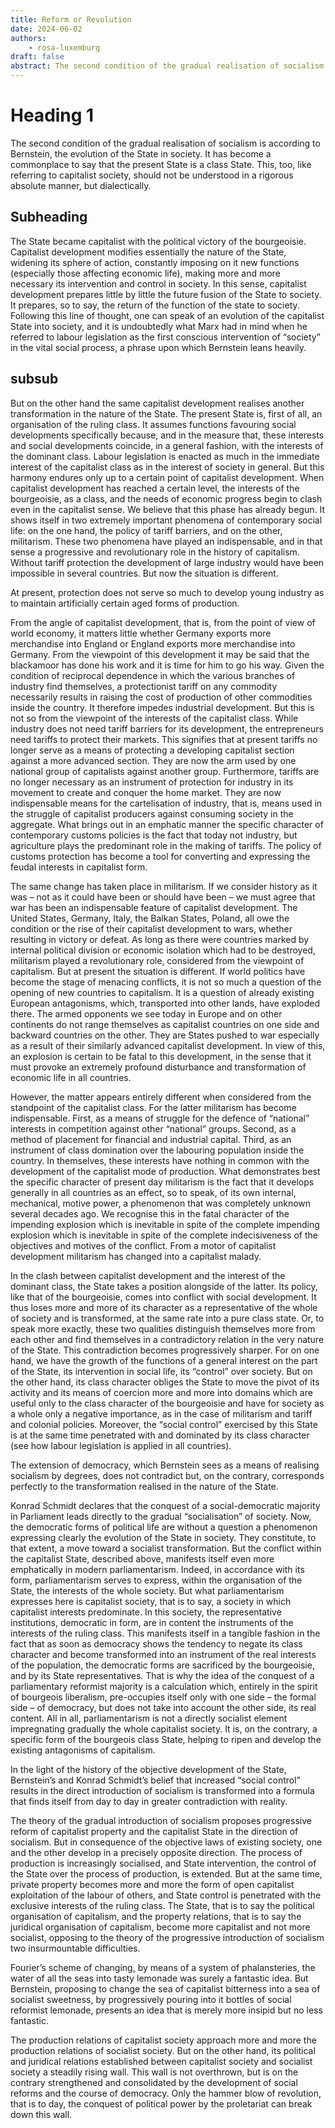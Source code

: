 ```yaml
---
title: Reform or Revolution
date: 2024-06-02
authors: 
    - rosa-luxemburg
draft: false
abstract: The second condition of the gradual realisation of socialism is according to Bernstein, the evolution of the State in society. It has become a commonplace to say that the present State is a class State. This, too, like referring to capitalist society, should not be understood in a rigorous absolute manner, but dialectically.
---	
```

# Heading 1
The second condition of the gradual realisation of socialism is according to Bernstein, the evolution of the State in society. It has become a commonplace to say that the present State is a class State. This, too, like referring to capitalist society, should not be understood in a rigorous absolute manner, but dialectically.

## Subheading
The State became capitalist with the political victory of the bourgeoisie. Capitalist development modifies essentially the nature of the State, widening its sphere of action, constantly imposing on it new functions (especially those affecting economic life), making more and more necessary its intervention and control in society. In this sense, capitalist development prepares little by little the future fusion of the State to society. It prepares, so to say, the return of the function of the state to society. Following this line of thought, one can speak of an evolution of the capitalist State into society, and it is undoubtedly what Marx had in mind when he referred to labour legislation as the first conscious intervention of “society” in the vital social process, a phrase upon which Bernstein leans heavily.

## subsub
But on the other hand the same capitalist development realises another transformation in the nature of the State. The present State is, first of all, an organisation of the ruling class. It assumes functions favouring social developments specifically because, and in the measure that, these interests and social developments coincide, in a general fashion, with the interests of the dominant class. Labour legislation is enacted as much in the immediate interest of the capitalist class as in the interest of society in general. But this harmony endures only up to a certain point of capitalist development. When capitalist development has reached a certain level, the interests of the bourgeoisie, as a class, and the needs of economic progress begin to clash even in the capitalist sense. We believe that this phase has already begun. It shows itself in two extremely important phenomena of contemporary social life: on the one hand, the policy of tariff barriers, and on the other, militarism. These two phenomena have played an indispensable, and in that sense a progressive and revolutionary role in the history of capitalism. Without tariff protection the development of large industry would have been impossible in several countries. But now the situation is different.

At present, protection does not serve so much to develop young industry as to maintain artificially certain aged forms of production.

From the angle of capitalist development, that is, from the point of view of world economy, it matters little whether Germany exports more merchandise into England or England exports more merchandise into Germany. From the viewpoint of this development it may be said that the blackamoor has done his work and it is time for him to go his way. Given the condition of reciprocal dependence in which the various branches of industry find themselves, a protectionist tariff on any commodity necessarily results in raising the cost of production of other commodities inside the country. It therefore impedes industrial development. But this is not so from the viewpoint of the interests of the capitalist class. While industry does not need tariff barriers for its development, the entrepreneurs need tariffs to protect their markets. This signifies that at present tariffs no longer serve as a means of protecting a developing capitalist section against a more advanced section. They are now the arm used by one national group of capitalists against another group. Furthermore, tariffs are no longer necessary as an instrument of protection for industry in its movement to create and conquer the home market. They are now indispensable means for the cartelisation of industry, that is, means used in the struggle of capitalist producers against consuming society in the aggregate. What brings out in an emphatic manner the specific character of contemporary customs policies is the fact that today not industry, but agriculture plays the predominant role in the making of tariffs. The policy of customs protection has become a tool for converting and expressing the feudal interests in capitalist form.

The same change has taken place in militarism. If we consider history as it was – not as it could have been or should have been – we must agree that war has been an indispensable feature of capitalist development. The United States, Germany, Italy, the Balkan States, Poland, all owe the condition or the rise of their capitalist development to wars, whether resulting in victory or defeat. As long as there were countries marked by internal political division or economic isolation which had to be destroyed, militarism played a revolutionary role, considered from the viewpoint of capitalism. But at present the situation is different. If world politics have become the stage of menacing conflicts, it is not so much a question of the opening of new countries to capitalism. It is a question of already existing European antagonisms, which, transported into other lands, have exploded there. The armed opponents we see today in Europe and on other continents do not range themselves as capitalist countries on one side and backward countries on the other. They are States pushed to war especially as a result of their similarly advanced capitalist development. In view of this, an explosion is certain to be fatal to this development, in the sense that it must provoke an extremely profound disturbance and transformation of economic life in all countries.

However, the matter appears entirely different when considered from the standpoint of the capitalist class. For the latter militarism has become indispensable. First, as a means of struggle for the defence of “national” interests in competition against other “national” groups. Second, as a method of placement for financial and industrial capital. Third, as an instrument of class domination over the labouring population inside the country. In themselves, these interests have nothing in common with the development of the capitalist mode of production. What demonstrates best the specific character of present day militarism is the fact that it develops generally in all countries as an effect, so to speak, of its own internal, mechanical, motive power, a phenomenon that was completely unknown several decades ago. We recognise this in the fatal character of the impending explosion which is inevitable in spite of the complete impending explosion which is inevitable in spite of the complete indecisiveness of the objectives and motives of the conflict. From a motor of capitalist development militarism has changed into a capitalist malady.

In the clash between capitalist development and the interest of the dominant class, the State takes a position alongside of the latter. Its policy, like that of the bourgeoisie, comes into conflict with social development. It thus loses more and more of its character as a representative of the whole of society and is transformed, at the same rate into a pure class state. Or, to speak more exactly, these two qualities distinguish themselves more from each other and find themselves in a contradictory relation in the very nature of the State. This contradiction becomes progressively sharper. For on one hand, we have the growth of the functions of a general interest on the part of the State, its intervention in social life, its “control” over society. But on the other hand, its class character obliges the State to move the pivot of its activity and its means of coercion more and more into domains which are useful only to the class character of the bourgeoisie and have for society as a whole only a negative importance, as in the case of militarism and tariff and colonial policies. Moreover, the “social control” exercised by this State is at the same time penetrated with and dominated by its class character (see how labour legislation is applied in all countries).

The extension of democracy, which Bernstein sees as a means of realising socialism by degrees, does not contradict but, on the contrary, corresponds perfectly to the transformation realised in the nature of the State.

Konrad Schmidt declares that the conquest of a social-democratic majority in Parliament leads directly to the gradual “socialisation” of society. Now, the democratic forms of political life are without a question a phenomenon expressing clearly the evolution of the State in society. They constitute, to that extent, a move toward a socialist transformation. But the conflict within the capitalist State, described above, manifests itself even more emphatically in modern parliamentarism. Indeed, in accordance with its form, parliamentarism serves to express, within the organisation of the State, the interests of the whole society. But what parliamentarism expresses here is capitalist society, that is to say, a society in which capitalist interests predominate. In this society, the representative institutions, democratic in form, are in content the instruments of the interests of the ruling class. This manifests itself in a tangible fashion in the fact that as soon as democracy shows the tendency to negate its class character and become transformed into an instrument of the real interests of the population, the democratic forms are sacrificed by the bourgeoisie, and by its State representatives. That is why the idea of the conquest of a parliamentary reformist majority is a calculation which, entirely in the spirit of bourgeois liberalism, pre-occupies itself only with one side – the formal side – of democracy, but does not take into account the other side, its real content. All in all, parliamentarism is not a directly socialist element impregnating gradually the whole capitalist society. It is, on the contrary, a specific form of the bourgeois class State, helping to ripen and develop the existing antagonisms of capitalism.

In the light of the history of the objective development of the State, Bernstein’s and Konrad Schmidt’s belief that increased “social control” results in the direct introduction of socialism is transformed into a formula that finds itself from day to day in greater contradiction with reality.

The theory of the gradual introduction of socialism proposes progressive reform of capitalist property and the capitalist State in the direction of socialism. But in consequence of the objective laws of existing society, one and the other develop in a precisely opposite direction. The process of production is increasingly socialised, and State intervention, the control of the State over the process of production, is extended. But at the same time, private property becomes more and more the form of open capitalist exploitation of the labour of others, and State control is penetrated with the exclusive interests of the ruling class. The State, that is to say the political organisation of capitalism, and the property relations, that is to say the juridical organisation of capitalism, become more capitalist and not more socialist, opposing to the theory of the progressive introduction of socialism two insurmountable difficulties.

Fourier’s scheme of changing, by means of a system of phalansteries, the water of all the seas into tasty lemonade was surely a fantastic idea. But Bernstein, proposing to change the sea of capitalist bitterness into a sea of socialist sweetness, by progressively pouring into it bottles of social reformist lemonade, presents an idea that is merely more insipid but no less fantastic.

The production relations of capitalist society approach more and more the production relations of socialist society. But on the other hand, its political and juridical relations established between capitalist society and socialist society a steadily rising wall. This wall is not overthrown, but is on the contrary strengthened and consolidated by the development of social reforms and the course of democracy. Only the hammer blow of revolution, that is to day, the conquest of political power by the proletariat can break down this wall.
